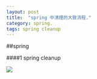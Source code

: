 ```yaml
---
layout: post
title:  "spring 中清理的大致流程."
category: spring.
tags: spring cleanup
---
```



##spring

####1 spring cleanup 



![](https://ywendy.github.io/img/spring-cleanup.png)	


